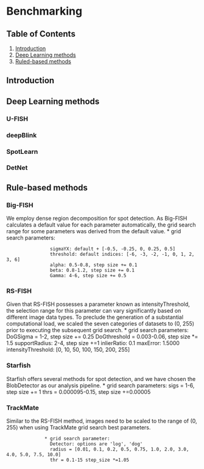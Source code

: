 # Benchmarking

## Table of Contents

1. [Introduction](#introduction)
2. [Deep Learning methods](#deep-learning-methods)
3. [Ruled-based methods](#rule-based-methods)



## Introduction

## Deep Learning methods

### U-FISH

### deepBlink

### SpotLearn

### DetNet

## Rule-based methods

### Big-FISH

We employ dense region decomposition for spot detection. As Big-FISH calculates a default value for each parameter automatically, the grid search range for some parameters was derived from the default value. 
                 * grid search parameters:
                 
                    sigmaYX: default + [-0.5, -0.25, 0, 0.25, 0.5]
                    threshold: default indices: [-6, -3, -2, -1, 0, 1, 2, 3, 6]
                    alpha: 0.5-0.8, step size += 0.1
                    beta: 0.8-1.2, step size += 0.1
                    Gamma: 4-6, step size += 0.5

### RS-FISH
Given that RS-FISH possesses a parameter known as intensityThreshold, the selection range for this parameter can vary significantly based on different image data types. To preclude the generation of a substantial computational load, we scaled the seven categories of datasets to (0, 255) prior to executing the subsequent grid search.
                 * grid search parameters:
                    DoGSigma = 1-2, step size += 0.25
                    DoGthreshold = 0.003-0.06, step size *= 1.5 
                    supportRadius: 2-4, step size +=1
                    inlierRatio: 0.1
                    maxError: 1.5000
                    intensityThreshold: [0, 10, 50, 100, 150, 200, 255]
### Starfish
 Starfish offers several methods for spot detection, and we have chosen the BlobDetector as our analysis pipeline.
                  * grid search parameters:
                    sigs = 1-6, step size += 1
                    thrs = 0.000095-0.15, step size +=0.00005
### TrackMate
Similar to the RS-FISH method, images need to be scaled to the range of (0,  255) when using TrackMate grid search best parameters.

                  * grid search parameter:
                    Detector: options are 'log', 'dog'
                    radius = [0.01, 0.1, 0.2, 0.5, 0.75, 1.0, 2.0, 3.0, 4.0, 5.0, 7.5, 10.0]
                    thr = 0.1-15 step_size *=1.05 

